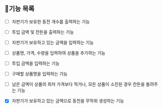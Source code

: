 ## 📝기능 목록

- [ ] 자판기가 보유한 동전 개수를 출력하는 기능
- [ ] 투입 금액 및 잔돈을 출력하는 기능

- [ ] 자판기가 보유하고 있는 금액을 입력하는 기능
- [ ] 상품명, 가격, 수량을 입력하여 상품을 추가하는 기능
- [ ] 투입 금액을 입력하는 기능
- [ ] 구매할 상품명을 입력하는 기능

- [ ] 남은 금액이 상품의 최저 가격보다 적거나, 모든 상품이 소진된 경우 잔돈을 돌려주는 기능

- [X] 자판기가 보유하고 있는 금액으로 동전을 무작위 생성하는 기능
